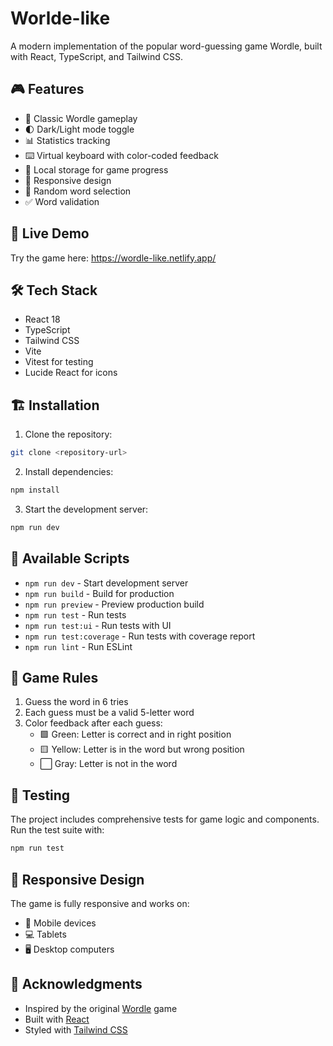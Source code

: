 # Worlde-like
A modern implementation of the popular word-guessing game Wordle, built with React, TypeScript, and Tailwind CSS.

## 🎮 Features

- 🎯 Classic Wordle gameplay
- 🌓 Dark/Light mode toggle
- 📊 Statistics tracking
- ⌨️ Virtual keyboard with color-coded feedback
- 💾 Local storage for game progress
- 📱 Responsive design
- 🎲 Random word selection
- ✅ Word validation

## 🚀 Live Demo

Try the game here: https://wordle-like.netlify.app/

## 🛠️ Tech Stack

- React 18
- TypeScript
- Tailwind CSS
- Vite
- Vitest for testing
- Lucide React for icons

## 🏗️ Installation

1. Clone the repository:
```bash
git clone <repository-url>
```

2. Install dependencies:
```bash
npm install
```

3. Start the development server:
```bash
npm run dev
```

## 📝 Available Scripts

- `npm run dev` - Start development server
- `npm run build` - Build for production
- `npm run preview` - Preview production build
- `npm run test` - Run tests
- `npm run test:ui` - Run tests with UI
- `npm run test:coverage` - Run tests with coverage report
- `npm run lint` - Run ESLint

## 🎯 Game Rules

1. Guess the word in 6 tries
2. Each guess must be a valid 5-letter word
3. Color feedback after each guess:
   - 🟩 Green: Letter is correct and in right position
   - 🟨 Yellow: Letter is in the word but wrong position
   - ⬜ Gray: Letter is not in the word

## 🧪 Testing

The project includes comprehensive tests for game logic and components. Run the test suite with:

```bash
npm run test
```

## 📱 Responsive Design

The game is fully responsive and works on:
- 📱 Mobile devices
- 💻 Tablets
- 🖥️ Desktop computers

## 🙏 Acknowledgments

- Inspired by the original [Wordle](https://www.nytimes.com/games/wordle) game
- Built with [React](https://reactjs.org/)
- Styled with [Tailwind CSS](https://tailwindcss.com/)
